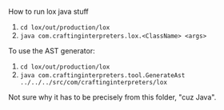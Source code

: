 How to run lox java stuff

1. `cd lox/out/production/lox`
2. `java com.craftinginterpreters.lox.<ClassName> <args>`

To use the AST generator:


1. `cd lox/out/production/lox`
2. `java com.craftinginterpreters.tool.GenerateAst ../../../src/com/craftinginterpreters/lox`

Not sure why it has to be precisely from this folder, "cuz Java".
